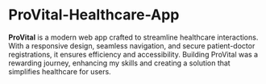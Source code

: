 # ProVital-Healthcare-App
**ProVital** is a modern web app crafted to streamline healthcare interactions. With a responsive design, seamless navigation, and secure patient-doctor registrations, it ensures efficiency and accessibility. Building ProVital was a rewarding journey, enhancing my skills and creating a solution that simplifies healthcare for users.
